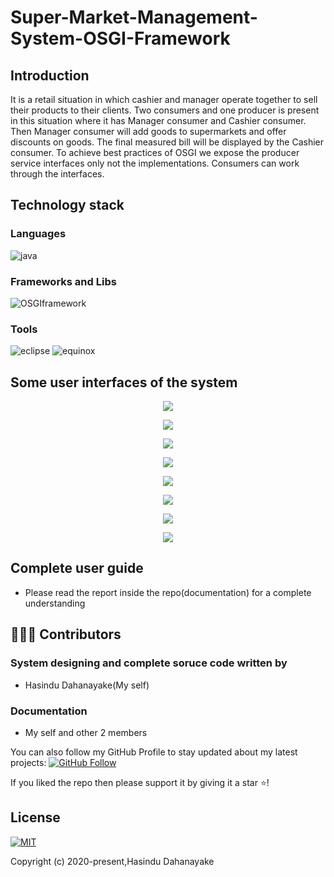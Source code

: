 # Super-Market-Management-System-OSGI-Framework

## Introduction

It is a retail situation in which cashier and manager operate together to sell their products to their clients. Two consumers and one producer is present in this situation where it has Manager consumer and Cashier consumer. Then Manager consumer will add goods to supermarkets and offer discounts on goods. The final measured bill will be displayed by the Cashier consumer.  To achieve best practices of OSGI we expose the producer service interfaces only not the implementations. Consumers can work through the interfaces. 
 
 
## Technology stack

### Languages 

![java](https://img.shields.io/badge/Language-java-red) 



### Frameworks and Libs

![OSGIframework](https://img.shields.io/badge/Language-JavaOSGIFramework-red) 




### Tools 

![eclipse](https://img.shields.io/badge/Tool-eclipse-blue) 
![equinox](https://img.shields.io/badge/Tool-eclipseequinox-blue) 




## Some user interfaces of the system
 
 <p align="middle">
  <img src="../master/ui-images/AddnewItem.PNG"/>
 </p>
 
 
 <p align="middle">
  <img src="../master/ui-images/Billingitem1.PNG"/>
 </p> 
 
 
 <p align="middle">
  <img src="../master/ui-images/Billingitem1.PNG"/>
 </p>
 
 
 <p align="middle">
  <img src="../master/ui-images/Billingitem1.PNG"/>
 </p> 
 <p align="middle">
  <img src="../master/ui-images/ManagerConsumerStarted.PNG"/>
 </p>
 
 
 <p align="middle">
  <img src="../master/ui-images/ManagerConsumerStarted.PNG"/>
 </p> 
 <p align="middle">
  <img src="../master/ui-images/totalbill.PNG"/>
 </p>
 
  <p align="middle">
  <img src="../master/ui-images/listingbundles.PNG"/>
 </p>
 
 
 ## Complete user guide
 
 * Please read the report inside the repo(documentation) for a complete understanding 

  
 ## 👨🏼‍💻 Contributors
 
 ### System designing and complete soruce code written by
 
* Hasindu Dahanayake(My self)

 ### Documentation
 
 * My self and other 2 members 

You can also follow my GitHub Profile to stay updated about my latest projects: [![GitHub Follow](https://img.shields.io/badge/Connect-Hasindu1-blue.svg?logo=Github&longCache=true&style=social&label=Follow)](https://github.com/Hasindu1)

If you liked the repo then please support it by giving it a star ⭐!



## License
[![MIT](https://img.shields.io/cocoapods/l/AFNetworking.svg?style=style&label=License&maxAge=2592000)](../master/LICENSE)

Copyright (c) 2020-present,Hasindu Dahanayake
 






 
 


